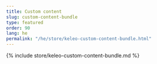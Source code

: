 ```yaml
---
title: Custom content
slug: custom-content-bundle
type: featured
order: 90
lang: he
permalink: "/he/store/keleo-custom-content-bundle.html"
---
```


{% include store/keleo-custom-content-bundle.md %}
